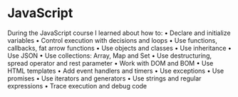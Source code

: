 # JavaScript
During the JavaScript course I learned about how to:
• Declare and initialize variables
• Control execution with decisions and loops
• Use functions, callbacks, fat arrow functions
• Use objects and classes
• Use inheritance
• Use JSON
• Use collections: Array, Map and Set
• Use destructuring, spread operator and rest parameter
• Work with DOM and BOM
• Use HTML templates
• Add event handlers and timers
• Use exceptions
• Use promises
• Use iterators and generators
• Use strings and regular expressions
• Trace execution and debug code

